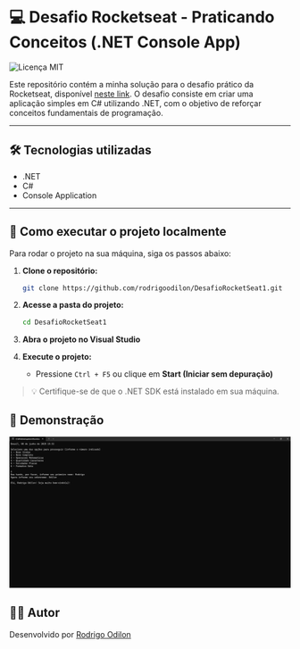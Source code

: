 ﻿# 💻 Desafio Rocketseat - Praticando Conceitos (.NET Console App)
![Licença MIT](https://img.shields.io/badge/Licença-MIT-green)

Este repositório contém a minha solução para o desafio prático da Rocketseat, disponível [neste link](https://efficient-sloth-d85.notion.site/Desafio-pr-tico-61b5a711351942bfb2f369351f85990d). O desafio consiste em criar uma aplicação simples em C# utilizando .NET, com o objetivo de reforçar conceitos fundamentais de programação.

---

## 🛠 Tecnologias utilizadas

- .NET
- C#
- Console Application

---

## 🚀 Como executar o projeto localmente

Para rodar o projeto na sua máquina, siga os passos abaixo:

1. **Clone o repositório:**

   ```bash
   git clone https://github.com/rodrigoodilon/DesafioRocketSeat1.git
   ```

2. **Acesse a pasta do projeto:**

   ```bash
   cd DesafioRocketSeat1
   ```

3. **Abra o projeto no Visual Studio**

4. **Execute o projeto:**
   - Pressione `Ctrl + F5` ou clique em **Start (Iniciar sem depuração)**

> 💡 Certifique-se de que o .NET SDK está instalado em sua máquina.


## 📸 Demonstração
![Exemplo do programa rodando](./exemplo_console.png)

## 👨‍💻 Autor

Desenvolvido por [Rodrigo Odilon](https://github.com/rodrigoodilon)